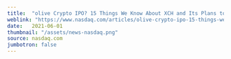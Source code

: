 ```yaml
---
title:  "olive Crypto IPO? 15 Things We Know About XCH and Its Plans to Go Public"
weblink: "https://www.nasdaq.com/articles/olive-crypto-ipo-15-things-we-know-about-xch-and-its-plans-to-go-public-2021-06-01"
date:   2021-06-01
thumbnail: "/assets/news-nasdaq.png"
source: nasdaq.com
jumbotron: false
---
```

